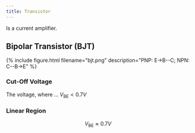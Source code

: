 ```yaml
---
title: Transistor
---
```


Is a current amplifier.


## Bipolar Transistor (BJT)
{% include figure.html filename="bjt.png" description="PNP: E->B--C; NPN: C--B->E" %}

### Cut-Off Voltage
The voltage, where ...
$V_{\mathrm{BE}} < 0.7V$

### Linear Region

$$V_{\mathrm{BE}} \approx 0.7V$$
